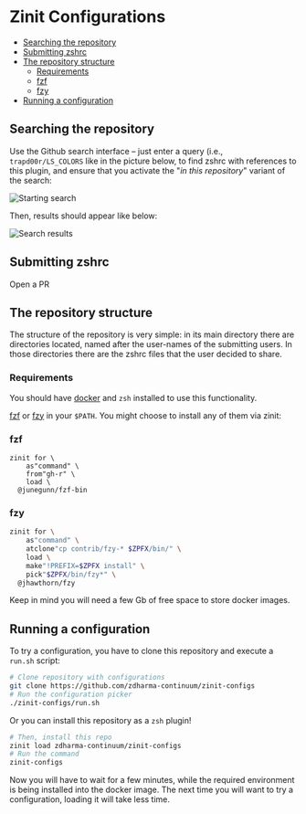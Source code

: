 # Zinit Configurations<a name="zinit-configurations"></a>

<!-- mdformat-toc start --slug=github --maxlevel=6 --minlevel=2 -->

- [Searching the repository](#searching-the-repository)
- [Submitting zshrc](#submitting-zshrc)
- [The repository structure](#the-repository-structure)
  - [Requirements](#requirements)
  - [fzf](#fzf)
  - [fzy](#fzy)
- [Running a configuration](#running-a-configuration)

<!-- mdformat-toc end -->

## Searching the repository<a name="searching-the-repository"></a>

Use the Github search interface – just enter a query (i.e., `trapd00r/LS_COLORS` like in the picture
below, to find zshrc with references to this plugin, and ensure that you activate the "*in this
repository*" variant of the search:

![Starting search](https://raw.githubusercontent.com/zdharma-continuum/zinit-configs/img/srch.png)

Then, results should appear like below:

![Search results](https://raw.githubusercontent.com/zdharma-continuum/zinit-configs/img/srch-rslt.png)

## Submitting zshrc<a name="submitting-zshrc"></a>

Open a PR

## The repository structure<a name="the-repository-structure"></a>

The structure of the repository is very simple: in its main directory there are directories located,
named after the user-names of the submitting users. In those directories there are the zshrc files
that the user decided to share.

### Requirements<a name="requirements"></a>

You should have [docker](https://docs.docker.com/install/) and `zsh` installed to use this
functionality.

[fzf](https://github.com/junegunn/fzf) or [fzy](https://github.com/jhawthorn/fzy) in your `$PATH`.
You might choose to install any of them via zinit:

### fzf<a name="fzf"></a>

```
zinit for \
    as"command" \
    from"gh-r" \
    load \
  @junegunn/fzf-bin
```

### fzy<a name="fzy"></a>

```zsh
zinit for \
    as"command" \
    atclone"cp contrib/fzy-* $ZPFX/bin/" \
    load \
    make"!PREFIX=$ZPFX install" \
    pick"$ZPFX/bin/fzy*" \
  @jhawthorn/fzy
```

Keep in mind you will need a few Gb of free space to store docker images.

## Running a configuration<a name="running-a-configuration"></a>

To try a configuration, you have to clone this repository and execute a `run.sh` script:

```zsh
# Clone repository with configurations
git clone https://github.com/zdharma-continuum/zinit-configs
# Run the configuration picker
./zinit-configs/run.sh
```

Or you can install this repository as a `zsh` plugin!

```zsh
# Then, install this repo
zinit load zdharma-continuum/zinit-configs
# Run the command
zinit-configs
```

Now you will have to wait for a few minutes, while the required environment is being installed into
the docker image. The next time you will want to try a configuration, loading it will take less
time.
